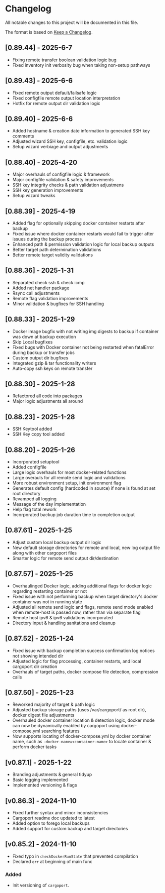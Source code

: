# Changelog

All notable changes to this project will be documented in this file.

The format is based on [Keep a Changelog](https://keepachangelog.com/en/1.0.0/).

## [0.89.44] - 2025-6-7
- Fixing remote transfer boolean validation logic bug
- Fixed inventory init verbosity bug when taking non-setup pathways

## [0.89.43] - 2025-6-6
- Fixed remote output default/failsafe logic
- Fixed configfile remote output location interpretation 
- Hotfix for remote output dir validation logic

## [0.89.40] - 2025-6-6
- Added hostname & creation date information to generated SSH key comments
- Adjusted wizard SSH key, configfile, etc. validation logic
- Setup wizard verbiage and output adjustments

## [0.88.40] - 2025-4-20
- Major overhauls of configfile logic & framework
- Major configfile validation & safety improvements
- SSH key integrity checks & path validation adjustmens
- SSH key generation improvements
- Setup wizard tweaks

## [0.88.39] - 2025-4-19
- Added flag for optionally skipping docker container restarts after backup
- Fixed issue where docker container restarts would fail to trigger after issues during the backup process 
- Enhanced path & permission validation logic for local backup outputs
- Better target path determination validations
- Better remote target validity validations

## [0.88.36] - 2025-1-31
- Separated check ssh & check icmp
- Added net handler package
- Rsync call adjustments
- Remote flag validation improvements
- Minor validation & bugfixes for SSH handling

## [0.88.33] - 2025-1-29
- Docker image bugfix with not writing img digests to backup if container was down at backup execution
- Skip Local bugfixes
- Fixed bugs with Docker container not being restarted when fatalError during backup or transfer jobs
- Custom output dir bugfixes
- Integrated gzip & tar functionality writers
- Auto-copy ssh keys on remote transfer

## [0.88.30] - 2025-1-28
- Refactored all code into packages
- Major logic adjustments all around

## [0.88.23] - 2025-1-28
- SSH Keytool added
- SSH Key copy tool added

## [0.88.20] - 2025-1-26
- Incorporated setuptool
- Added configfile
- Large logic overhauls for most docker-related functions
- Large overauls for all remote send logic and validations
- More robust environment setup, init environment flag 
- Generates default config (hardcoded in source) if none is found at set root directory
- Revamped all logging
- Message of the day implementation
- Help flag total rework
- Incorporated backup job duration time to completion output

## [0.87.61] - 2025-1-25
- Adjust custom local backup output dir logic
- New default storage directories for remote and local, new log output file along with other cargoport files
- Smarter logic for remote send output dir/destination 

## [0.87.57] - 2025-1-25
- Overhaulinged Docker logic, adding additional flags for docker logic regarding restarting container or not
- Fixed issue with not performing backup when target directory's docker container was not in running state
- Adjusted all remote send logic and flags, remote send mode enabled when remote-host is passed now, rather than via separate flag
- Remote host ipv6 & ipv6 validations incorporated
- Directory input & handling sanitations and cleanup

## [0.87.52] - 2025-1-24
- Fixed issue with backup completion success confirmation log notices not showing intended dir
- Adjusted logic for flag processing, container restarts, and local cargoport dir creation 
- Overhauls of target paths, docker compose file detection, compression calls

## [0.87.50] - 2025-1-23
- Reworked majority of target & path logic
- Adjusted backup storage paths (uses /var/cargoport/ as root dir), docker digest file adjustments
- Overhauled docker container location & detection logic, docker mode can now be dynamically enabled by cargoport using docker-compose.yml searching features
- Now supports locating of docker-compose.yml by docker container name, such as `-docker-name=<container-name>` to locate container & perform docker tasks

## [v0.87.1] - 2025-1-22
- Branding adjustments & general tidyup
- Basic logging implemented
- Implemented versioning & flags

## [v0.86.3] - 2024-11-10
- Fixed further syntax and minor inconsistencies
- Cargoport readme doc updated to latest
- Added option to forego local backups
- Added support for custom backup and target directories

## [v0.85.2] - 2024-11-10
- Fixed typo in `checkDockerRunState` that prevented compilation
- Declared `err` at beginning of main func

### Added

- Init versioning of `cargoport`.
